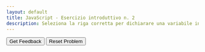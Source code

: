 ```yaml
---
layout: default
title: JavaScript - Esercizio introduttivo n. 2
description: Seleziona la riga corretta per dichiarare una variabile in JavaScript.
---
```


<div id="js_intro-2-sortableTrash" class="sortable-code"></div> 
<div id="js_intro-2-sortable" class="sortable-code"></div> 
<div style="clear:both;"></div> 
<p> 
    <input id="js_intro-2-feedbackLink" value="Get Feedback" type="button" /> 
    <input id="js_intro-2-newInstanceLink" value="Reset Problem" type="button" /> 
</p> 
<script type="text/javascript"> 
(function(){
  var initial = "let myVar = 5\n" +
    "let let = 5; #distractor\n" +
    "let return = 5;  #distractor\n" +
    "let return = 5;  #distractor";
  var parsonsPuzzle = new ParsonsWidget({
    "sortableId": "js_intro-2-sortable",
    "max_wrong_lines": 10,
    "grader": ParsonsWidget._graders.LineBasedGrader,
    "exec_limit": 2500,
    "can_indent": true,
    "x_indent": 50,
    "lang": "en",
    "show_feedback": true,
    "trashId": "js_intro-2-sortableTrash"
  });
  parsonsPuzzle.init(initial);
  parsonsPuzzle.shuffleLines();
  $("#js_intro-2-newInstanceLink").click(function(event){ 
      event.preventDefault(); 
      parsonsPuzzle.shuffleLines(); 
  }); 
  $("#js_intro-2-feedbackLink").click(function(event){ 
      event.preventDefault(); 
      parsonsPuzzle.getFeedback(); 
  }); 
})(); 
</script>
